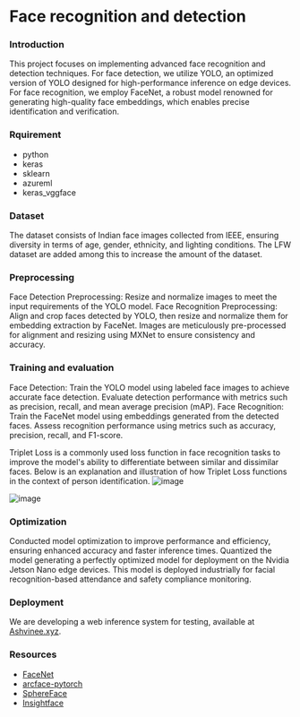 # Face recognition and detection

### Introduction
This project focuses on implementing advanced face recognition and detection techniques. For face detection, we utilize YOLO, an optimized version of YOLO designed for high-performance inference on edge devices. For face recognition, we employ FaceNet, a robust model renowned for generating high-quality face embeddings, which enables precise identification and verification.

### Rquirement
  * python
  * keras
  * sklearn
  * azureml
  * keras_vggface

### Dataset
The dataset consists of Indian face images collected from IEEE, ensuring diversity in terms of age, gender, ethnicity, and lighting conditions. The LFW dataset are added among this to increase the amount of the dataset.

### Preprocessing
Face Detection Preprocessing: Resize and normalize images to meet the input requirements of the YOLO model.
Face Recognition Preprocessing: Align and crop faces detected by YOLO, then resize and normalize them for embedding extraction by FaceNet. Images are meticulously pre-processed for alignment and resizing using MXNet to ensure consistency and accuracy.

### Training and evaluation 
Face Detection:
Train the YOLO model using labeled face images to achieve accurate face detection.
Evaluate detection performance with metrics such as precision, recall, and mean average precision (mAP).
Face Recognition:
Train the FaceNet model using embeddings generated from the detected faces.
Assess recognition performance using metrics such as accuracy, precision, recall, and F1-score.

Triplet Loss is a commonly used loss function in face recognition tasks to improve the model's ability to differentiate between similar and dissimilar faces. Below is an explanation and illustration of how Triplet Loss functions in the context of person identification.
![image](https://github.com/user-attachments/assets/3b479405-90bf-43ff-8498-5dce10b4e1d4)

![image](https://github.com/user-attachments/assets/91a4eb12-7829-4bc7-8a63-b0bb151d0c67)


### Optimization
Conducted model optimization to improve performance and efficiency, ensuring enhanced accuracy and faster inference times. Quantized the model generating a perfectly optimized model for deployment on the Nvidia Jetson Nano edge devices. This model is deployed industrially for facial recognition-based attendance and safety compliance monitoring.

### Deployment
We are developing a web inference system for testing, available at [Ashvinee.xyz](https://www.ashvinee.xyz/coming-soon-02).

### Resources
  * [FaceNet](https://github.com/davidsandberg/facenet)
  * [arcface-pytorch](https://github.com/ronghuaiyang/arcface-pytorch)
  * [SphereFace](https://github.com/wy1iu/sphereface)
  * [Insightface](https://github.com/deepinsight/insightface)
